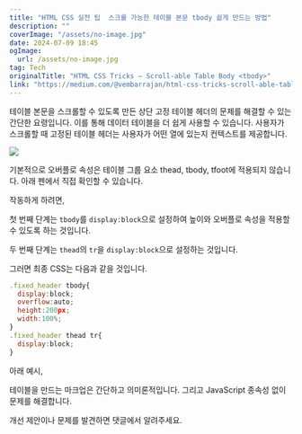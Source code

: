 ```yaml
---
title: "HTML CSS 실전 팁  스크롤 가능한 테이블 본문 tbody 쉽게 만드는 방법"
description: ""
coverImage: "/assets/no-image.jpg"
date: 2024-07-09 18:45
ogImage: 
  url: /assets/no-image.jpg
tag: Tech
originalTitle: "HTML CSS Tricks — Scroll-able Table Body <tbody>"
link: "https://medium.com/@vembarrajan/html-css-tricks-scroll-able-table-body-tbody-d23182ae0fbc"
---
```



테이블 본문을 스크롤할 수 있도록 만든 상단 고정 테이블 헤더의 문제를 해결할 수 있는 간단한 요령입니다. 이를 통해 데이터 테이블을 더 쉽게 사용할 수 있습니다. 사용자가 스크롤할 때 고정된 테이블 헤더는 사용자가 어떤 열에 있는지 컨텍스트를 제공합니다.

<img src="https://miro.medium.com/v2/resize:fit:1400/1*WntU4JaVwB3SwZ_UtzyJ6g.gif" />

기본적으로 오버플로 속성은 테이블 그룹 요소 thead, tbody, tfoot에 적용되지 않습니다. 아래 펜에서 직접 확인할 수 있습니다.

작동하게 하려면,

<div class="content-ad"></div>

첫 번째 단계는 `tbody`를 `display:block`으로 설정하여 높이와 오버플로 속성을 적용할 수 있도록 하는 것입니다.

두 번째 단계는 `thead`의 `tr`을 `display:block`으로 설정하는 것입니다.

그러면 최종 CSS는 다음과 같을 것입니다.

```js
.fixed_header tbody{
  display:block;
  overflow:auto;
  height:200px;
  width:100%;
}
.fixed_header thead tr{
  display:block;
}
```

<div class="content-ad"></div>

아래 예시,

테이블을 만드는 마크업은 간단하고 의미론적입니다. 그리고 JavaScript 종속성 없이 문제를 해결합니다.

개선 제안이나 문제를 발견하면 댓글에서 알려주세요.